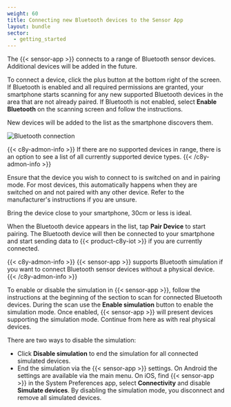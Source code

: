 ```yaml
---
weight: 60
title: Connecting new Bluetooth devices to the Sensor App
layout: bundle
sector:
  - getting_started
---
```


The {{< sensor-app >}} connects to a range of Bluetooth sensor devices.
Additional devices will be added in the future.

To connect a device, click the plus button at the bottom right of the screen.
If Bluetooth is enabled and all required permissions are granted, your smartphone starts scanning for any new supported Bluetooth devices in the area that are not already paired. If Bluetooth is not enabled, select **Enable Bluetooth** on the scanning screen and follow the instructions.

New devices will be added to the list as the smartphone discovers them.

![Bluetooth connection](/images/users-guide/csa/csa-available-bluetooth-devices.png)

{{< c8y-admon-info >}}
If there are no supported devices in range, there is an option to see a list of all currently supported device types.
{{< /c8y-admon-info >}}

Ensure that the device you wish to connect to is switched on and in pairing mode. For most devices, this automatically happens when they are switched on and not paired with any other device. Refer to the manufacturer's instructions if you are unsure.

Bring the device close to your smartphone, 30cm or less is ideal.

When the Bluetooth device appears in the list, tap **Pair Device** to start pairing. The Bluetooth device will then be connected to your smartphone and start sending data to {{< product-c8y-iot >}} if you are currently connected.

{{< c8y-admon-info >}}
{{< sensor-app >}} supports Bluetooth simulation if you want to connect Bluetooth sensor devices without a physical device.
{{< /c8y-admon-info >}}

To enable or disable the simulation in {{< sensor-app >}}, follow the instructions at the beginning of the section to scan for connected Bluetooth devices. During the scan use the **Enable simulation** button to enable the simulation mode. Once enabled, {{< sensor-app >}} will present devices supporting the simulation mode. Continue from here as with real physical devices.

There are two ways to disable the simulation:

 * Click **Disable simulation** to end the simulation for all connected simulated devices.
 * End the simulation via the {{< sensor-app >}} settings. On Android the settings are available via the main menu. On iOS, find {{< sensor-app >}} in the System Preferences app, select **Connectivity** and disable **Simulate devices**. By disabling the simulation mode, you disconnect and remove all simulated devices.
